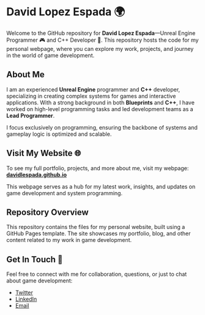 # David Lopez Espada 🌍

Welcome to the GitHub repository for **David Lopez Espada**—Unreal Engine Programmer 🎮 and C++ Developer 👾. This repository hosts the code for my personal webpage, where you can explore my work, projects, and journey in the world of game development.

## About Me
I am an experienced **Unreal Engine** programmer and **C++** developer, specializing in creating complex systems for games and interactive applications. With a strong background in both **Blueprints** and **C++**, I have worked on high-level programming tasks and led development teams as a **Lead Programmer**.

I focus exclusively on programming, ensuring the backbone of systems and gameplay logic is optimized and scalable.

## Visit My Website 🌐
To see my full portfolio, projects, and more about me, visit my webpage:  
[**davidlespada.github.io**](https://davidlespada.github.io)

This webpage serves as a hub for my latest work, insights, and updates on game development and system programming.

## Repository Overview
This repository contains the files for my personal website, built using a GitHub Pages template. The site showcases my portfolio, blog, and other content related to my work in game development.

## Get In Touch 💬
Feel free to connect with me for collaboration, questions, or just to chat about game development:
- [Twitter](https://twitter.com/yourhandle)
- [LinkedIn](https://linkedin.com/in/yourprofile)
- [Email](mailto:youremail@domain.com)
